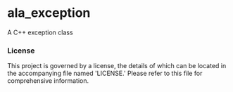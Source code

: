 # ala_exception
A C++ exception class

### License
This project is governed by a license, the details of which can be located in the accompanying file named 'LICENSE.' Please refer to this file for comprehensive information.